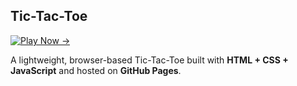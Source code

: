 ## Tic-Tac-Toe 

[![Play Now →](https://img.shields.io/badge/Play_Live_Game-Click_Here-brightgreen?style=for-the-badge)](https://rithvik-007.github.io/Tic-tac_toe/)

A lightweight, browser-based Tic-Tac-Toe built with **HTML + CSS + JavaScript** and hosted on **GitHub Pages**.
